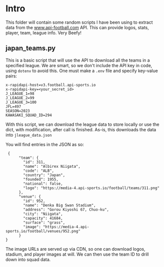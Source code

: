 # Intro
This folder will contain some random scripts I have been using to extract data 
from the www.api-football.com API. This can provide logos, stats, player, team,
 league info. Very Beefy!

## japan_teams.py

This is a basic script that will use the API to download all the teams in a 
specified league. We are smart, so we don't include the API key in code, using
 `dotenv` to avoid this. One must make a `.env` file and specify key-value 
 pairs:
```
x-rapidapi-host=v3.football.api-sports.io
x-rapidapi-key=<your_secret_id>
J_LEAGUE_1=98
J_LEAGUE_2=99
J_LEAGUE_3=100
JFL=497
SEASON=2023
KAWASAKI_SQUAD_ID=294
```

With this script, we can download the league data to store locally or use the 
dict, with modification, after call is finished. As-is, this downloads the
data into `jleague_data.json`

You will find entries in the JSON as so:
```
 {
      "team": {
        "id": 311,
        "name": "Albirex Niigata",
        "code": "ALB",
        "country": "Japan",
        "founded": 1955,
        "national": false,
        "logo": "https://media-4.api-sports.io/football/teams/311.png"
      },
      "venue": {
        "id": 952,
        "name": "Denka Big Swan Stadium",
        "address": "Gorou Kiyoshi 67, Chuo-ku",
        "city": "Niigata",
        "capacity": 41684,
        "surface": "grass",
        "image": "https://media-4.api-sports.io/football/venues/952.png"
      }
}
```
The image URLs are served up via CDN, so one can download logos, stadium, and 
player images at will. We can then use the team ID to drill down into squad data.